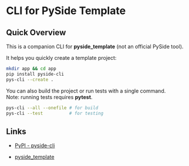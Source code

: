 # CLI for PySide Template

## Quick Overview

This is a companion CLI for **pyside\_template** (not an official PySide tool).

It helps you quickly create a template project:

```bash
mkdir app && cd app
pip install pyside-cli
pys-cli --create .
```

You can also build the project or run tests with a single command.  
Note: running tests requires **pytest**.

```bash
pys-cli --all --onefile # for build
pys-cli --test          # for testing
```

## Links

-   [PyPI - pyside-cli](https://pypi.org/project/pyside-cli/)
    
-   [pyside\_template](https://github.com/SHIINASAMA/pyside_template)
    